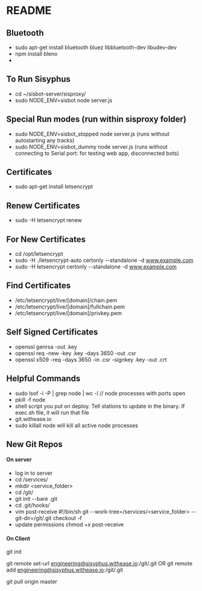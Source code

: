 # README

## Bluetooth
- sudo apt-get install bluetooth bluez libbluetooth-dev libudev-dev
- npm install bleno
-

## To Run Sisyphus

- cd ~/sisbot-server/sisproxy/
- sudo NODE_ENV=sisbot node server.js

## Special Run modes (run within sisproxy folder)

- sudo NODE_ENV=sisbot_stopped node server.js   (runs without autostarting any tracks)
- sudo NODE_ENV=sisbot_dummy node server.js   (runs without connecting to Serial port: for testing web app, disconnected bots)

## Certificates

- sudo apt-get install letsencrypt

## Renew Certificates

- sudo -H letsencrypt renew

## For New Certificates

- cd /opt/letsencrypt
- sudo -H ./letsencrypt-auto certonly --standalone -d www.example.com
- sudo -H letsencrypt certonly --standalone -d www.example.com

## Find Certificates

- /etc/letsencrypt/live/[domain]/chain.pem
- /etc/letsencrypt/live/[domain]/fullchain.pem
- /etc/letsencrypt/live/[domain]/privkey.pem

## Self Signed Certificates
- openssl genrsa -out <name>.key
- openssl req -new -key <name>.key -days 3650 -out <name>.csr
- openssl x509 -req -days 3650 -in <name>.csr -signkey <name>.key -out <name>.crt

## Helpful Commands
- sudo lsof -i -P | grep node | wc -l // node processes with ports open
- pkill -f node
- shell script you put on deploy. Tell stations to update in the binary. If exec.sh file, it will run that file
- git.withease.io
- sudo killall node will kill all active node processes

## New Git Repos

#### On server
- log in to server
- cd /services/
- mkdir <service_folder>
- cd /git/
- git init --bare <reponame>.git
- cd <reponame>.git/hooks/
- vim post-receive
#!/bin/sh
git --work-tree=/services/<service_folder> --git-dir=/git/<reponame>.git checkout -f
- update permissions
	chmod +x post-receive

#### On Client
git init

git remote set-url <servername> engineering@sisyphus.withease.io:/git/<reponame>.git
OR
git remote add <servername> engineering@sisyphus.withease.io:/git/<reponame>.git

git pull origin master
